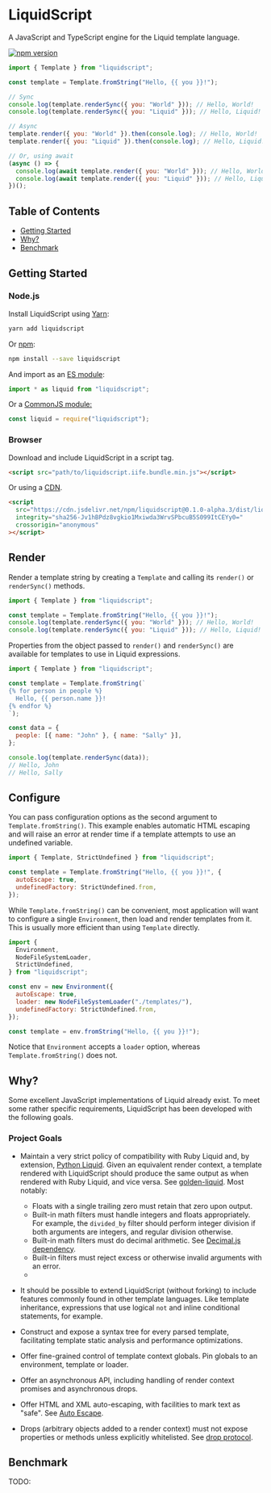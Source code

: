 # LiquidScript

A JavaScript and TypeScript engine for the Liquid template language.

[![npm version](https://img.shields.io/npm/v/liquidscript?style=flat-square)](https://www.npmjs.com/package/liquidscript)

```javascript
import { Template } from "liquidscript";

const template = Template.fromString("Hello, {{ you }}!");

// Sync
console.log(template.renderSync({ you: "World" })); // Hello, World!
console.log(template.renderSync({ you: "Liquid" })); // Hello, Liquid!

// Async
template.render({ you: "World" }).then(console.log); // Hello, World!
template.render({ you: "Liquid" }).then(console.log); // Hello, Liquid!

// Or, using await
(async () => {
  console.log(await template.render({ you: "World" })); // Hello, World!
  console.log(await template.render({ you: "Liquid" })); // Hello, Liquid!
})();
```

## Table of Contents

- [Getting Started](#getting-started)
- [Why?](#why)
- [Benchmark](#benchmark)

## Getting Started

### Node.js

Install LiquidScript using [Yarn](https://yarnpkg.com/):

```bash
yarn add liquidscript
```

Or [npm](https://docs.npmjs.com/downloading-and-installing-packages-locally):

```bash
npm install --save liquidscript
```

And import as an [ES module](https://nodejs.org/api/esm.html):

```javascript
import * as liquid from "liquidscript";
```

Or a [CommonJS module:](https://nodejs.org/api/modules.html)

```javascript
const liquid = require("liquidscript");
```

### Browser

Download and include LiquidScript in a script tag.

```html
<script src="path/to/liquidscript.iife.bundle.min.js"></script>
```

Or using a [CDN](https://www.jsdelivr.com/package/npm/liquidscript).

```html
<script
  src="https://cdn.jsdelivr.net/npm/liquidscript@0.1.0-alpha.3/dist/liquidscript.iife.bundle.min.js"
  integrity="sha256-Jv1hBPdz8vgkio1Mxiwda3WrvSPbcuB5S099ItCEYy0="
  crossorigin="anonymous"
></script>
```

## Render

Render a template string by creating a `Template` and calling its `render()` or `renderSync()` methods.

```javascript
import { Template } from "liquidscript";

const template = Template.fromString("Hello, {{ you }}!");
console.log(template.renderSync({ you: "World" })); // Hello, World!
console.log(template.renderSync({ you: "Liquid" })); // Hello, Liquid!
```

Properties from the object passed to `render()` and `renderSync()` are available for templates to use in Liquid expressions.

```javascript
import { Template } from "liquidscript";

const template = Template.fromString(`
{% for person in people %}
  Hello, {{ person.name }}!
{% endfor %}
`);

const data = {
  people: [{ name: "John" }, { name: "Sally" }],
};

console.log(template.renderSync(data));
// Hello, John
// Hello, Sally
```

## Configure

You can pass configuration options as the second argument to `Template.fromString()`. This example enables automatic HTML escaping and will raise an error at render time if a template attempts to use an undefined variable.

```javascript
import { Template, StrictUndefined } from "liquidscript";

const template = Template.fromString("Hello, {{ you }}!", {
  autoEscape: true,
  undefinedFactory: StrictUndefined.from,
});
```

While `Template.fromString()` can be convenient, most application will want to configure a single `Environment`, then load and render templates from it. This is usually more efficient than using `Template` directly.

```javascript
import {
  Environment,
  NodeFileSystemLoader,
  StrictUndefined,
} from "liquidscript";

const env = new Environment({
  autoEscape: true,
  loader: new NodeFileSystemLoader("./templates/"),
  undefinedFactory: StrictUndefined.from,
});

const template = env.fromString("Hello, {{ you }}!");
```

Notice that `Environment` accepts a `loader` option, whereas `Template.fromString()` does not.

## Why?

Some excellent JavaScript implementations of Liquid already exist. To meet some rather specific requirements, LiquidScript has been developed with the following goals.

### Project Goals

- Maintain a very strict policy of compatibility with Ruby Liquid and, by extension, [Python Liquid](https://github.com/jg-rp/liquid). Given an equivalent render context, a template rendered with LiquidScript should produce the same output as when rendered with Ruby Liquid, and vice versa. See [golden-liquid](https://github.com/jg-rp/golden-liquid). Most notably:

  - Floats with a single trailing zero must retain that zero upon output.
  - Built-in math filters must handle integers and floats appropriately. For example, the `divided_by` filter should perform integer division if both arguments are integers, and regular division otherwise.
  - Built-in math filters must do decimal arithmetic. See [Decimal.js dependency](#Decimal.js).
  - Built-in filters must reject excess or otherwise invalid arguments with an error.
  -

- It should be possible to extend LiquidScript (without forking) to include features commonly found in other template languages. Like template inheritance, expressions that use logical `not` and inline conditional statements, for example.

- Construct and expose a syntax tree for every parsed template, facilitating template static analysis and performance optimizations.

- Offer fine-grained control of template context globals. Pin globals to an environment, template or loader.

- Offer an asynchronous API, including handling of render context promises and asynchronous drops.

- Offer HTML and XML auto-escaping, with facilities to mark text as "safe". See [Auto Escape](#auto-escape).

- Drops (arbitrary objects added to a render context) must not expose properties or methods unless explicitly whitelisted. See [drop protocol](#drop-protocol).

## Benchmark

TODO:
